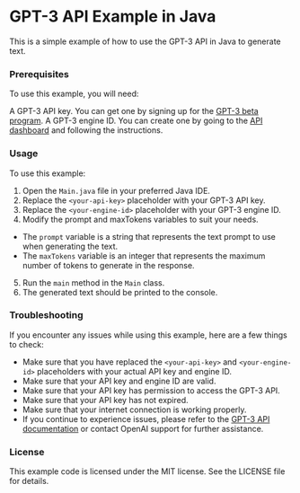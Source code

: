 # GPT-3 API Example in Java
This is a simple example of how to use the GPT-3 API in Java to generate text.

### Prerequisites
To use this example, you will need:

A GPT-3 API key. You can get one by signing up for the [GPT-3 beta program](https://beta.openai.com/signup/).
A GPT-3 engine ID. You can create one by going to the [API dashboard](https://beta.openai.com/docs/api-reference/introduction) and following the instructions.
### Usage
To use this example:

1. Open the `Main.java` file in your preferred Java IDE.
2. Replace the `<your-api-key>` placeholder with your GPT-3 API key.
3. Replace the `<your-engine-id>` placeholder with your GPT-3 engine ID.
4. Modify the prompt and maxTokens variables to suit your needs.
  - The `prompt` variable is a string that represents the text prompt to use when generating the text.
  - The `maxTokens` variable is an integer that represents the maximum number of tokens to generate in the response.
5. Run the `main` method in the `Main` class.
6. The generated text should be printed to the console.
  
### Troubleshooting
  
If you encounter any issues while using this example, here are a few things to check:

- Make sure that you have replaced the `<your-api-key>` and `<your-engine-id>` placeholders with your actual API key and engine ID.
- Make sure that your API key and engine ID are valid.
- Make sure that your API key has permission to access the GPT-3 API.
- Make sure that your API key has not expired.
- Make sure that your internet connection is working properly.
- If you continue to experience issues, please refer to the [GPT-3 API documentation](https://beta.openai.com/docs/api-reference/introduction) or contact OpenAI support for further assistance.

### License
This example code is licensed under the MIT license. See the LICENSE file for details.
